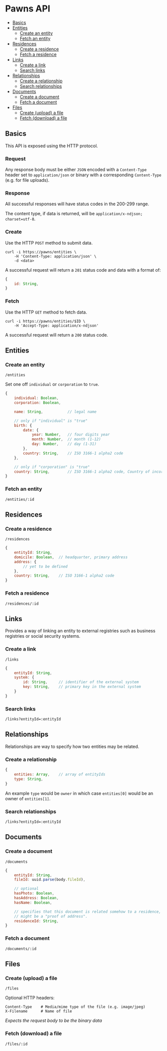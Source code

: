 # Pawns API

- [Basics](#basics)
- [Entities](#entities)
	- [Create an entity](#create-an-entity)
	- [Fetch an entity](#fetch-an-entity)
- [Residences](#residences)
	- [Create a residence](#create-a-residence)
	- [Fetch a residence](#fetch-a-residence)
- [Links](#links)
	- [Create a link](#create-a-link)
	- [Search links](#search-links)
- [Relationships](#relationship)
	- [Create a relationship](#create-upload-a-relationship)
	- [Search relationships](#search-relationships)
- [Documents](#documents)
	- [Create a document](#create-upload-a-document)
	- [Fetch a document](#fetch-download-a-document)
- [Files](#files)
	- [Create (upload) a file](#create-upload-a-file)
	- [Fetch (download) a file](#fetch-download-a-file)

## Basics

This API is exposed using the HTTP protocol.

### Request

Any response body must be either `JSON` encoded with a `Content-Type` header
set to `application/json` or binary with a corresponding `Content-Type` (e.g.
for file uploads).

### Response

All successful responses will have status codes in the 200-299 range.

The content type, if data is returned, will be `application/x-ndjson;
charset=utf-8`.

### Create

Use the HTTP `POST` method to submit data.

```shell
curl -i https://pawns/entities \
	-H 'Content-Type: application/json' \
	-d <data>
```

A successful request will return a `201` status code and data with a format
of:

```js
{
	id: String,
}
```

### Fetch

Use the HTTP `GET` method to fetch data.

```shell
curl -i https://pawns/entities/$ID \
	-H 'Accept-Type: application/x-ndjson'
```

A successful request will return a `200` status code.

## Entities

### Create an entity

`/entities`

Set one off `individual` or `corporation` to `true`.

```js
{
	individual: Boolean,
	corporation: Boolean,

	name: String,			// legal name

	// only if "individual" is "true"
	birth: {
		date: {
			year: Number,	// four digits year
			month: Number,	// month (1-12)
			day: Number,	// day (1-31)
		},
		country: String,	// ISO 3166-1 alpha2 code
	},

	// only if "corporation" is "true"
	country: String,		// ISO 3166-1 alpha2 code, Country of incorporation
}
```

### Fetch an entity

`/entities/:id`

## Residences

### Create a residence

`/residences`

```js
{
	entityId: String,
	domicile: Boolean,	// headquarter, primary address
	address: {
		// yet to be defined
	},
	country: String,	// ISO 3166-1 alpha2 code
}
```

### Fetch a residence

`/residences/:id`

## Links

Provides a way of linking an entity to external registries such as business
registries or social security systems.

### Create a link

`/links`

```js
{
	entityId: String,
	system: {
		id: String,		// identifier of the external system
		key: String,	// primary key in the external system
	}
}
```

### Search links

`/links?entityId=:entityId`

## Relationships

Relationships are way to specify how two entities may be related.

### Create a relationship

```js
{
	entities: Array,	// array of entityIds
	type: String,
}
```

An example `type` would be `owner` in which case `entities[0]` would be an
owner of `entities[1]`.

### Search relationships

`/links?entityId=:entityId`

## Documents

### Create a document

`/documents`

```js
{
	entityId: String,
	fileId: uuid.parse(body.fileId),

	// optional
	hasPhoto: Boolean,
	hasAddress: Boolean,
	hasName: Boolean,

	// specifies that this document is related somehow to a residence, it
	// might be a "proof of address".
	residenceId: String,
}
```

### Fetch a document

`/documents/:id`

## Files

### Create (upload) a file

`/files`

Optional HTTP headers:

```
Content-Type	# Media/mime type of the file (e.g. image/jpeg)
X-Filename		# Name of file
```

*Expects the request body to be the binary data*

### Fetch (download) a file

`/files/:id`
